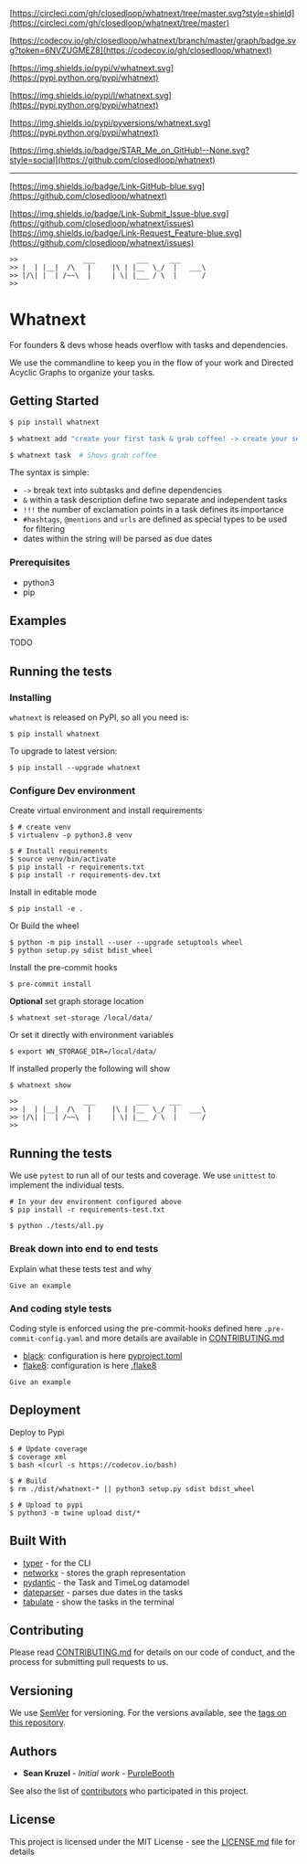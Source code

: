 
[https://circleci.com/gh/closedloop/whatnext/tree/master.svg?style=shield](https://circleci.com/gh/closedloop/whatnext/tree/master)

[https://codecov.io/gh/closedloop/whatnext/branch/master/graph/badge.svg?token=6NVZUGMEZ8](https://codecov.io/gh/closedloop/whatnext)

[https://img.shields.io/pypi/v/whatnext.svg](https://pypi.python.org/pypi/whatnext)

[https://img.shields.io/pypi/l/whatnext.svg](https://pypi.python.org/pypi/whatnext)

[https://img.shields.io/pypi/pyversions/whatnext.svg](https://pypi.python.org/pypi/whatnext)

[https://img.shields.io/badge/STAR_Me_on_GitHub!--None.svg?style=social](https://github.com/closedloop/whatnext)

------

[https://img.shields.io/badge/Link-GitHub-blue.svg](https://github.com/closedloop/whatnext)

[https://img.shields.io/badge/Link-Submit_Issue-blue.svg](https://github.com/closedloop/whatnext/issues)
[https://img.shields.io/badge/Link-Request_Feature-blue.svg](https://github.com/closedloop/whatnext/issues)

```
>>                ___          ___     ___
>> |  | |__|  /\   |     |\ | |__  \_/  |   ___\
>> |/\| |  | /~~\  |     | \| |___ / \  |      /
>>
```
# Whatnext

For founders & devs whose heads overflow with tasks and dependencies.

We use the commandline to keep you in the flow of your work and Directed
Acyclic Graphs to organize your tasks.

## Getting Started

```bash
$ pip install whatnext

$ whatnext add "create your first task & grab coffee! -> create your second"

$ whatnext task  # Shows grab coffee

```

The syntax is simple:
 * `->` break text into subtasks and define dependencies
 * `&` within a task description define two separate and independent tasks
 * `!!!` the number of exclamation points in a task defines its importance
 * `#hashtags`, `@mentions` and `urls` are defined as special types to be used for filtering
 * dates within the string will be parsed as due dates

### Prerequisites

 * python3
 * pip


## Examples

TODO


## Running the tests

### Installing

``whatnext`` is released on PyPI, so all you need is:

```
$ pip install whatnext
```

To upgrade to latest version:
```
$ pip install --upgrade whatnext
```

### Configure Dev environment

Create virtual environment and install requirements
```
$ # create venv
$ virtualenv -p python3.8 venv

$ # Install requirements
$ source venv/bin/activate
$ pip install -r requirements.txt
$ pip install -r requirements-dev.txt
```

Install in editable mode
```
$ pip install -e .
```

Or Build the wheel
```
$ python -m pip install --user --upgrade setuptools wheel
$ python setup.py sdist bdist_wheel
```

Install the pre-commit hooks
```
$ pre-commit install
```

**Optional** set graph storage location

```
$ whatnext set-storage /local/data/
```
Or set it directly with environment variables

```
$ export WN_STORAGE_DIR=/local/data/
```

If installed properly the following will show

```
$ whatnext show

>>                ___          ___     ___
>> |  | |__|  /\   |     |\ | |__  \_/  |   ___\
>> |/\| |  | /~~\  |     | \| |___ / \  |      /
>>
```

## Running the tests

We use `pytest` to run all of our tests and coverage.  We use `unittest` to implement the individual tests.

```
# In your dev environment configured above
$ pip install -r requirements-test.txt

$ python ./tests/all.py
```

### Break down into end to end tests

Explain what these tests test and why

```
Give an example
```

### And coding style tests

Coding style is enforced using the pre-commit-hooks defined here `.pre-commit-config.yaml` and more details are available in [CONTRIBUTING.md](CONTRIBUTING.md)

* [black](https://github.com/psf/black): configuration is here [pyproject.toml](pyproject.toml)
* [flake8](https://github.com/pycqa/flake8): configuration is here [.flake8](.flake8)


```
Give an example
```

## Deployment

Deploy to Pypi
```
$ # Update coverage
$ coverage xml
$ bash <(curl -s https://codecov.io/bash)

$ # Build
$ rm ./dist/whatnext-* || python3 setup.py sdist bdist_wheel

$ # Upload to pypi
$ python3 -m twine upload dist/*
```

## Built With

* [typer](https://github.com/tiangolo/typer) - for the CLI
* [networkx](https://github.com/networkx/networkx) - stores the graph representation
* [pydantic](https://github.com/samuelcolvin/pydantic) - the Task and TimeLog datamodel
* [dateparser](https://github.com/scrapinghub/dateparser) - parses due dates in the tasks
* [tabulate](https://github.com/astanin/python-tabulate) - show the tasks in the terminal

## Contributing

Please read [CONTRIBUTING.md](CONTRIBUTING.md) for details on our code of conduct, and the process for submitting pull requests to us.

## Versioning

We use [SemVer](http://semver.org/) for versioning. For the versions available, see the [tags on this repository](https://github.com/closedloop/whatnext/tags).

## Authors

* **Sean Kruzel** - *Initial work* - [PurpleBooth](https://github.com/closedloop)

See also the list of [contributors](https://github.com/closedloop/whatnext/contributors) who participated in this project.

## License

This project is licensed under the MIT License - see the [LICENSE.md](LICENSE.md) file for details
